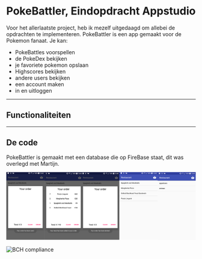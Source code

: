 # PokeBattler, Eindopdracht Appstudio
Voor het allerlaatste project, heb ik mezelf uitgedaagd om allebei de opdrachten te implementeren. PokeBattler is een app gemaakt voor de Pokemon fanaat. Je kan:

* PokeBattles voorspellen
* de PokeDex bekijken
* je favoriete pokemon opslaan
* Highscores bekijken
* andere users bekijken
* een account maken
* in en uitloggen

---
## Functionaliteiten




---
## De code

PokeBattler is gemaakt met een database die op FireBase staat, dit was overlegd met Martijn. 


![klik hier](/Doc/screen1.jpeg?raw=true)

![BCH compliance](https://bettercodehub.com/edge/badge/vincentdamen/TestingBCH?branch=master)

